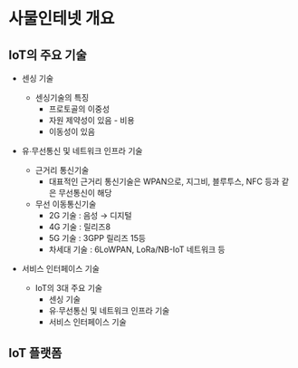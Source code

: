 # 사물인테넷 개요
## IoT의 주요 기술
* 센싱 기술
  * 센싱기술의 특징
    - 프로토골의 이중성
    - 자원 제약성이 있음 - 비용
    - 이동성이 있음
      
* 유∙무선통신 및 네트워크 인프라 기술
  * 근거리 통신기술
    - 대표적인 근거리 통신기술은 WPAN으로, 지그비, 블루투스, NFC 등과 같은 무선통신이 해당
  * 무선 이동통신기술
    - 2G 기술 : 음성 → 디지털
    - 4G 기술 : 릴리즈8
    - 5G 기술 : 3GPP 릴리즈 15등
    - 차세대 기술 : 6LoWPAN, LoRa/NB-IoT 네트워크 등
* 서비스 인터페이스 기술
  - IoT의 3대 주요 기술
    - 센싱 기술
    - 유∙무선통신 및 네트워크 인프라 기술
    - 서비스 인터페이스 기술

## IoT 플랫폼
